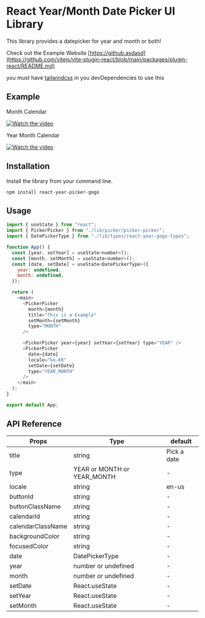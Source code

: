 # React Year/Month Date Picker UI Library

This library provides a datepicker for year and month or both!

Check out the Example Website [https://github.asdasd](https://github.com/vitejs/vite-plugin-react/blob/main/packages/plugin-react/README.md)

you must have [tailwindcss](https://tailwindcss.com/) in you devDependencies to use this

## Example

Month Calendar

[![Watch the video](https://github.com/mrbonk97/react-year-picker-gogo/blob/main/public/images/month-picker.png)](https://github.com/mrbonk97/react-year-picker-gogo/blob/main/public/videos/month-picker.mp4)

Year Month Calendar

[![Watch the video](https://github.com/mrbonk97/react-year-picker-gogo/blob/main/public/images/year-month-picker.png)](https://github.com/mrbonk97/react-year-picker-gogo/blob/main/public/videos/year-month-picker.mp4)

## Installation

Install the library from your command line.

```shell
npm install react-year-picker-gogo
```

## Usage

```js
import { useState } from "react";
import { PickerPicker } from "./lib/picker/picker-picker";
import { DatePickerType } from "./lib/types/react-year-gogo-types";

function App() {
  const [year, setYear] = useState<number>();
  const [month, setMonth] = useState<number>();
  const [date, setDate] = useState<DatePickerType>({
    year: undefined,
    month: undefined,
  });

  return (
    <main>
      <PickerPicker
        month={month}
        title="This is a Example"
        setMonth={setMonth}
        type="MONTH"
      />

      <PickerPicker year={year} setYear={setYear} type="YEAR" />
      <PickerPicker
        date={date}
        locale="ko-KR"
        setDate={setDate}
        type="YEAR_MONTH"
      />
    </main>
  );
}

export default App;
```

## API Reference

| Props             | Type                        | default     |
| ----------------- | --------------------------- | ----------- |
| title             | string                      | Pick a date |
| type              | YEAR or MONTH or YEAR_MONTH | -           |
| locale            | string                      | en-us       |
| buttonId          | string                      | -           |
| buttonClassName   | string                      | -           |
| calendarId        | string                      | -           |
| calendarClassName | string                      | -           |
| backgroundColor   | string                      | -           |
| focusedColor      | string                      | -           |
| date              | DatePickerType              | -           |
| year              | number or undefined         | -           |
| month             | number or undefined         | -           |
| setDate           | React.useState              | -           |
| setYear           | React.useState              | -           |
| setMonth          | React.useState              | -           |
